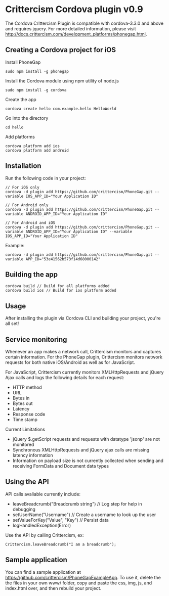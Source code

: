 # Crittercism Cordova plugin v0.9

The Cordova Crittercism Plugin is compatible with cordova-3.3.0 and above and requires jquery. For more detailed information, please visit http://docs.crittercism.com/development_platforms/phonegap.html.

## Creating a Cordova project for iOS

Install PhoneGap

```
sudo npm install -g phonegap
```

Install the Cordova module using npm utility of node.js

```
sudo npm install -g cordova
```

Create the app

```
cordova create hello com.example.hello HelloWorld
```

Go into the directory

```
cd hello
```

Add platforms

```
cordova platform add ios
cordova platform add android
```

## Installation

Run the following code in your project:

```
// For iOS only
cordova -d plugin add https://github.com/crittercism/PhoneGap.git --variable IOS_APP_ID="Your Application ID"

// For Android only
cordova -d plugin add https://github.com/crittercism/PhoneGap.git --variable ANDROID_APP_ID="Your Application ID"

// For Android and iOS
cordova -d plugin add https://github.com/crittercism/PhoneGap.git --variable ANDROID_APP_ID="Your Application ID" --variable IOS_APP_ID="Your Application ID"

```

Example:

```
cordova -d plugin add https://github.com/crittercism/PhoneGap.git --variable APP_ID="53e41562b573f14d68000142"

```

## Building the app

```
cordova build // Build for all platforms added
cordova build ios // Build for ios platform added
```

## Usage

After installing the plugin via Cordova CLI and building your project, you're all set!

## Service monitoring

Whenever an app makes a network call, Crittercism monitors and captures certain information. For the PhoneGap plugin, Crittercism monitors network requests for both native iOS/Android as well as for JavaScript.

For JavaScript, Crittercism currently monitors XMLHttpRequests and jQuery Ajax calls and logs the following details for each request:

- HTTP method
- URL
- Bytes in
- Bytes out
- Latency
- Response code
- Time stamp

Current Limitations

- jQuery $.getScript requests and requests with datatype 'jsonp' are not monitored
- Synchronous XMLHttpRequests and jQuery ajax calls are missing latency information
- Information on payload size is not currently collected when sending and receiving FormData and Document data types

## Using the API

API calls avaliable currently include:
- leaveBreadcrumb("Breadcrumb string") // Log step for help in debugging
- setUserName("Username") // Create a username to look up the user
- setValueForKey("Value", "Key") // Persist data
- logHandledException(Error)

Use the API by calling Crittercism, ex:

```
Crittercism.leaveBreadcrumb("I am a breadcrumb");
```

## Sample application

You can find a sample application at https://github.com/crittercism/PhoneGapExampleApp. To use it, delete the the files in your own www/ folder, copy and paste the css, img, js, and index.html over, and then rebuild your project.
